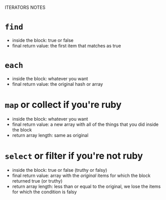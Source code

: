 ITERATORS NOTES

# `find`
* inside the block: true or false
* final return value: the first item that matches as true

# `each`
* inside the block: whatever you want
* final return value: the original hash or array

# `map` or collect if you're ruby
* inside the block: whatever you want
* final return value: a new array with all of the things that you did inside the block
* return array length: same as original

# `select` or filter if you're not ruby
* inside the block: true or false (truthy or falsy)
* final return value: array with the _original_ items for which the block returned true (or truthy)
* return array length: less than or equal to the original, we lose the items for which the condition is falsy
